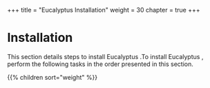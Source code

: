 +++
title = "Eucalyptus Installation"
weight = 30
chapter = true
+++


# Installation
This section details steps to install Eucalyptus .To install Eucalyptus , perform the following tasks in the order presented in this section. 



{{% children sort="weight" %}}
